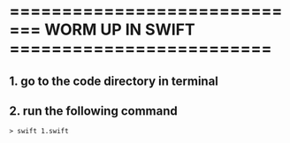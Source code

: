 # ============================= WORM UP IN SWIFT =========================
## 1. go to the code directory in terminal 
## 2. run the following command
    > swift 1.swift